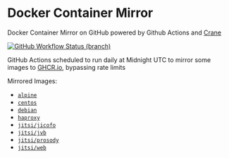 # Docker Container Mirror
Docker Container Mirror on GitHub powered by Github Actions and [Crane](https://github.com/google/go-containerregistry/tree/main/cmd/crane)

[![GitHub Workflow Status (branch)][github-actions-badge]][github-actions-link]

GitHub Actions scheduled to run daily at Midnight UTC to mirror some images to [GHCR.io](https://ghcr.io), bypassing rate limits

Mirrored Images:
* [`alpine`](https://ghcr.io/EWBr0wn/alpine)
* [`centos`](https://ghcr.io/EWBr0wn/centos)
* [`debian`](https://ghcr.io/EWBr0wn/debian)
* [`haproxy`](https://ghcr.io/EWBr0wn/haproxy)
* [`jitsi/jicofo`](https://ghcr.io/EWBr0wn/jitsi/jicofo)
* [`jitsi/jvb`](https://ghcr.io/EWBr0wn/jitsi/jvb)
* [`jitsi/prosody`](https://ghcr.io/EWBr0wn/jitsi/prosody)
* [`jitsi/web`](https://ghcr.io/EWBr0wn/jitsi/web)

[github-actions-badge]: https://img.shields.io/github/actions/workflow/status/EWBr0wn/docker-container-mirror/mirror.yml?branch=master "Github Workflow Status (master)"
[github-actions-link]: https://github.com/EWBr0wn/docker-container-mirror/actions?query=workflow%3AMirror%20Docker%20Containers
